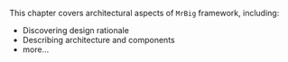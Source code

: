 This chapter covers architectural aspects of `MrBig` framework, including:

- Discovering design rationale
- Describing architecture and components
- more...